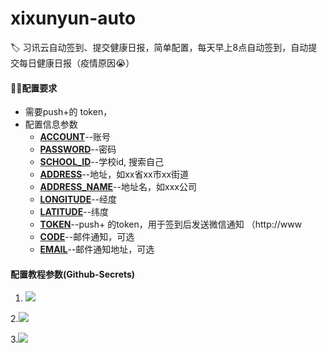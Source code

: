 # xixunyun-auto
🏷️ 习讯云自动签到、提交健康日报，简单配置，每天早上8点自动签到，自动提交每日健康日报（疫情原因😭）

#### 😶‍🌫️配置要求

- 需要push+的 token，
- 配置信息参数
  - **<u>ACCOUNT</u>**--账号
  - **<u>PASSWORD</u>**--密码
  - **<u>SCHOOL_ID</u>**--学校id, 搜索自己 
  - **<u>ADDRESS</u>**--地址，如xx省xx市xx街道
  - **<u>ADDRESS_NAME</u>**--地址名，如xxx公司
  - **<u>LONGITUDE</u>**--经度
  - **<u>LATITUDE</u>**--纬度
  - **<u>TOKEN</u>**--push+ 的token，用于签到后发送微信通知 （http://www
  - **<u>CODE</u>**--邮件通知，可选
  - **<u>EMAIL</u>**--邮件通知地址，可选

#### 配置教程参数(Github-Secrets)

1. ![](https://ftp.bmp.ovh/imgs/2022/02/b259b4e2d9e504d4.png)

2.![](https://s3.bmp.ovh/imgs/2022/09/05/40f2249c22042c6d.png)

3.![](https://s3.bmp.ovh/imgs/2022/09/05/a496f6184aa4eaf7.png)

